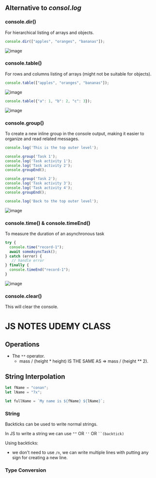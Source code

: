 ## Alternative to _consol.log_
### console.dir()

For hierarchical listing of arrays and objects.
```js
console.dir(["apples", "oranges", "bananas"]);
```
![image](https://github.com/ZYMNZ/JS_Notes/assets/98342638/fcf2bb44-5c3b-4e44-8f50-1d5fb53bb76b)

### console.table()

For rows and columns listing of arrays (might not be suitable for objects).
```js
console.table(["apples", "oranges", "bananas"]);
```
![image](https://github.com/ZYMNZ/JS_Notes/assets/98342638/511d3736-24de-488d-a022-4d5c1635d68f)
```js
console.table({"a": 1, "b": 2, "c": 3});
```

![image](https://github.com/ZYMNZ/JS_Notes/assets/98342638/1a005ed2-ba31-4a15-b32e-5ce3cc3810d2)

### console.group()
To create a new inline group in the console output, making it easier to organize and read related messages.
```js
console.log('This is the top outer level');

console.group('Task 1');
console.log('Task activity 1');
console.log('Task activity 2');
console.groupEnd();

console.group('Task 2');
console.log('Task activity 3');
console.log('Task activity 4');
console.groupEnd();

console.log('Back to the top outer level');
```

![image](https://github.com/ZYMNZ/JS_Notes/assets/98342638/d07f48a0-8d7a-4acd-9683-951a402ea7e5)

### console.time() & console.timeEnd()
To measure the duration of an asynchronous task
```js
try {
  console.time("record-1");
  await someAsyncTask();
} catch (error) {
   // handle error
} finally {
  console.timeEnd("record-1");
}
```
![image](https://github.com/ZYMNZ/JS_Notes/assets/98342638/70e7a3e2-3616-42be-8c71-fc6b315744ce)

### console.clear()

This will clear the console.


# JS NOTES UDEMY CLASS

## Operations

- The `**` operator.
  - mass / (height \* height) IS THE SAME AS => mass / (height \*\* 2).

## String Interpolation

```js
let fName = "conan";
let lName = "7x";

let fullName = `My name is ${fName} ${lName}`;
```

### String

Backticks can be used to write normal strings.

In JS to write a string we can use `""` OR `''` OR ` ``(backtick) `

Using backticks:

- we don't need to use `/n`, we can write multiple lines with putting any sign for creating a new line.

### Type Conversion


